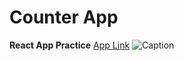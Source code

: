 # Counter App
**React App Practice**
[App Link](https://akira-wang.github.io/counterapp/)
![Caption](https://i.ibb.co/TkkgMXP/Screen-Shot-2022-08-03-at-8-07-05.png)
